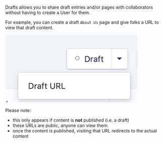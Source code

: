 Drafts allows you to share draft entries and/or pages with collaborators without having to create a User for them.

For example, you can create a draft `About Us` page and give folks a URL to view that draft content.

![screenshot](draft-url.png "Drafts Screenshot")

Please note:
* this only appears if content is **not** published (i.e. a draft)
* these URLs are public, anyone can view them.
* once the content is published, visiting that URL redirects to the actual content
